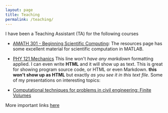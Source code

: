 ```yaml
---
layout: page
title: Teaching
permalink: /teaching/
---
```


I have been a Teaching Assistant (TA) for the following courses
* [AMATH 301 - Beginning Scientific Computing](http://courses.washington.edu/am301/):
 The resources page has some excellent material for scientific computation in MATLAB.

* [PHY 121 Mechanics](http://courses.washington.edu/phys121z/index.php)
      This line won't *have any markdown* formatting applied.
      I can even write <b>HTML</b> and it will show up as text.
      This is great for showing program source code, or HTML or even
      Markdown. <b>this won't show up as HTML</b> but
      exactly <i>as you see it in this text file</i>.
Some of my presentations on interesting topics:
* [Computational techniques for problems in civil engineering: Finite Volumes](pdfs/marian_final.pdf)

More important links [here](/pages/links)
